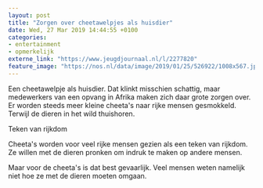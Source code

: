 ```yaml
---
layout: post
title: "Zorgen over cheetawelpjes als huisdier"
date: Wed, 27 Mar 2019 14:44:55 +0100
categories: 
- entertainment 
- opmerkelijk 
externe_link: "https://www.jeugdjournaal.nl/l/2277820"
feature_image: "https://nos.nl/data/image/2019/01/25/526922/1008x567.jpg"
---
```


<p>Een cheetawelpje als huisdier. Dat klinkt misschien schattig, maar medewerkers van een opvang in Afrika maken zich daar grote zorgen over. Er worden steeds meer kleine cheeta's naar rijke mensen gesmokkeld. Terwijl de dieren in het wild thuishoren.</p>
<p>Teken van rijkdom</p>
<p>Cheeta's worden voor veel rijke mensen gezien als een teken van rijkdom. Ze willen met de dieren pronken om indruk te maken op andere mensen.</p>
<p>Maar voor de cheeta's is dat best gevaarlijk. Veel mensen weten namelijk niet hoe ze met de dieren moeten omgaan.</p>
